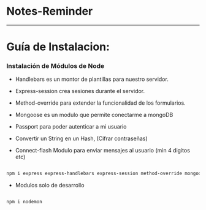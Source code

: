 # Notes-Reminder

***********************************
# Guía de Instalacion:


### Instalación de Módulos de Node

- Handlebars es un montor de plantillas para nuestro servidor.

- Express-session crea sesiones durante el servidor.

- Method-override para extender la funcionalidad de los formularios.

- Mongoose es un modulo que permite conectarme a mongoDB

- Passport para poder autenticar a mi usuario

- Convertir un String en un Hash, (Cifrar contraseñas)

- Connect-flash Modulo para enviar mensajes al usuario (min 4 digitos etc)

```bash

npm i express express-handlebars express-session method-override mongoose passport passport-local bcryptjs connect-flash

```

- Modulos solo de desarrollo


```bash

npm i nodemon
```